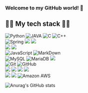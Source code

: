 ### Welcome to my GitHub world! 🚀

## 👨‍💻 My tech stack 👨‍💻

<img alt="Python" src ="https://img.shields.io/badge/Python-3776AB.svg?&style=for-the-badge&logo=Python&logoColor=white"/></a>
<img alt="JAVA" src ="https://img.shields.io/badge/JAVA-C9284D.svg?&style=for-the-badge&logo=java&logoColor=white"/></a>
<img alt="C" src ="https://img.shields.io/badge/C-3F5767?style=for-the-badge&logo=C&logoColor=white"/></a>
<img alt="C++" src ="https://img.shields.io/badge/C++-00599C?style=for-the-badge&logo=C%2B%2B&logoColor=white"/></a><br>
<img alt="Spring" src ="https://img.shields.io/badge/Spring-6DB33F.svg?style=for-the-badge&logo=Spring&logoColor=white"/>
<img src="https://img.shields.io/badge/spring boot-6DB33F?style=for-the-badge&logo=spring boot&logoColor=white">
<img src="https://img.shields.io/badge/spring Security-6DB33F?style=for-the-badge&logo=spring Security&logoColor=white"><br>
<img src="https://img.shields.io/badge/django-092E20?style=for-the-badge&logo=django&logoColor=white">
<img src="https://img.shields.io/badge/kotlin-7F52FF?style=for-the-badge&logo=kotlin&logoColor=white"><br>
<img alt="JavaScript" src ="https://img.shields.io/badge/JavaScript-F7DF1E.svg?&style=for-the-badge&logo=JavaScript&logoColor=white"/>
<img alt = "MarkDown" src="https://img.shields.io/badge/MarkDown-A5915F?style=for-the-badge&logo=MarkDown&logoColor=white"/><br>
<img alt=" MySQL" src ="https://img.shields.io/badge/MySQL-003545.svg?&style=for-the-badge&logo=MySQL&logoColor=white"/>
<img alt=" MariaDB" src ="https://img.shields.io/badge/MariaDB-1F305F.svg?&style=for-the-badge&logo=MariaDB&logoColor=white"/>
<img src="https://img.shields.io/badge/redis-DC382D?style=for-the-badge&logo=redis&logoColor=white"><br>
<img alt="Git" src ="https://img.shields.io/badge/Git-F05032.svg?&style=for-the-badge&logo=Git&logoColor=white"/>
<img alt="GitHub" src ="https://img.shields.io/badge/GitHub-181717.svg?&style=for-the-badge&logo=GitHub&logoColor=white"/><br>
<img src="https://img.shields.io/badge/docker-2496ED?style=for-the-badge&logo=docker&logoColor=white">
<img src="https://img.shields.io/badge/nginx-009639?style=for-the-badge&logo=nginx&logoColor=white">
<img src="https://img.shields.io/badge/kafka-231F20?style=for-the-badge&logo=apache kafka&logoColor=white">
<img src="https://img.shields.io/badge/RabbitMQ-F6600?style=for-the-badge&logo=RabbitMQ&logoColor=white"><br>
<img src="https://img.shields.io/badge/linux-FCC624?style=for-the-badge&logo=linux&logoColor=white">
<img src="https://img.shields.io/badge/macos-0A222E?style=for-the-badge&logo=macos&logoColor=white">
<img alt="Amazon AWS" src ="https://img.shields.io/badge/Amazon AWS-FF9900.svg?&style=for-the-badge&logo=Amazon AWS&logoColor=white"/>






![Anurag's GitHub stats](https://github-readme-stats.vercel.app/api?username=choidongkuen&show_icons=true&theme=nightowl)
